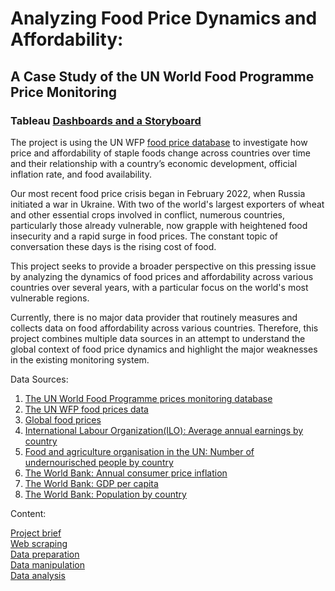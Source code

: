 # Analyzing Food Price Dynamics and Affordability: 
## A Case Study of the UN World Food Programme Price Monitoring

### Tableau [Dashboards and a Storyboard](https://public.tableau.com/views/UNWFPCaseStudyAnalyzingFoodPriceDynamicsandAffordability/WFPMonitoringDashboard?:display_count=n&:origin=viz_share_link)  

The project is using the UN WFP [food price database](https://dataviz.vam.wfp.org/) to investigate how price and affordability of staple foods change across countries over time and their relationship with a country’s economic development, official inflation rate, and food availability. 

Our most recent food price crisis began in February 2022, when Russia initiated a war in Ukraine. With two of the world's largest exporters of wheat and other essential crops involved in conflict, numerous countries, particularly those already vulnerable, now grapple with heightened food insecurity and a rapid surge in food prices. The constant topic of conversation these days is the rising cost of food.

This project seeks to provide a broader perspective on this pressing issue by analyzing the dynamics of food prices and affordability across various countries over several years, with a particular focus on the world's most vulnerable regions.
 
Currently, there is no major data provider that routinely measures and collects data on food affordability across various countries. Therefore, this project combines multiple data sources in an attempt to understand the global context of food price dynamics and highlight the major weaknesses in the existing monitoring system.

Data Sources:

1. [The UN World Food Programme prices monitoring database](https://dataviz.vam.wfp.org/)
2. [The UN WFP food prices data](https://data.humdata.org/dataset?dataseries_name=WFP+-+Food+Prices)
3. [Global food prices](https://www.kaggle.com/datasets/jocelyndumlao/global-food-prices?select=wfp_countries_global.csv)
4. [International Labour Organization(ILO): Average annual earnings by country](https://www.ilo.org/shinyapps/bulkexplorer40/?lang=en&id=EAR_4MTH_SEX_ECO_CUR_NB_A)
5. [Food and agriculture organisation in the UN: Number of undernourisched people by country](https://www.fao.org/faostat/en/#data/SDGB)
6. [The World Bank: Annual consumer price inflation](https://data.worldbank.org/indicator/FP.CPI.TOTL.ZG)
7. [The World Bank: GDP per capita](https://data.worldbank.org/indicator/NY.GDP.PCAP.CD)
8. [The World Bank: Population by country](https://databank.worldbank.org/reports.aspx?source=2&series=SP.POP.TOTL&country=#)

Content: 

[Project brief](https://github.com/adilyaza/Analyzing-Food-Price-Dynamics-and-Affordability/tree/ec9283b005ce03094eaef37d20514035f39dab6f/Analyzing%20Food%20Price%20Dynamics%20and%20Affordability.%20Python%20Scripts/Project%20brief)  
[Web scraping](https://github.com/adilyaza/Analyzing-Food-Price-Dynamics-and-Affordability/tree/ec9283b005ce03094eaef37d20514035f39dab6f/Analyzing%20Food%20Price%20Dynamics%20and%20Affordability.%20Python%20Scripts/Web%20Scraping)  
[Data preparation](https://github.com/adilyaza/Analyzing-Food-Price-Dynamics-and-Affordability/tree/ec9283b005ce03094eaef37d20514035f39dab6f/Analyzing%20Food%20Price%20Dynamics%20and%20Affordability.%20Python%20Scripts/Data%20Preparation)  
[Data manipulation](https://github.com/adilyaza/Analyzing-Food-Price-Dynamics-and-Affordability/tree/ec9283b005ce03094eaef37d20514035f39dab6f/Analyzing%20Food%20Price%20Dynamics%20and%20Affordability.%20Python%20Scripts/Data%20manipulation)  
[Data analysis](https://github.com/adilyaza/Analyzing-Food-Price-Dynamics-and-Affordability/tree/ec9283b005ce03094eaef37d20514035f39dab6f/Analyzing%20Food%20Price%20Dynamics%20and%20Affordability.%20Python%20Scripts/Statistical%20analysis)  
